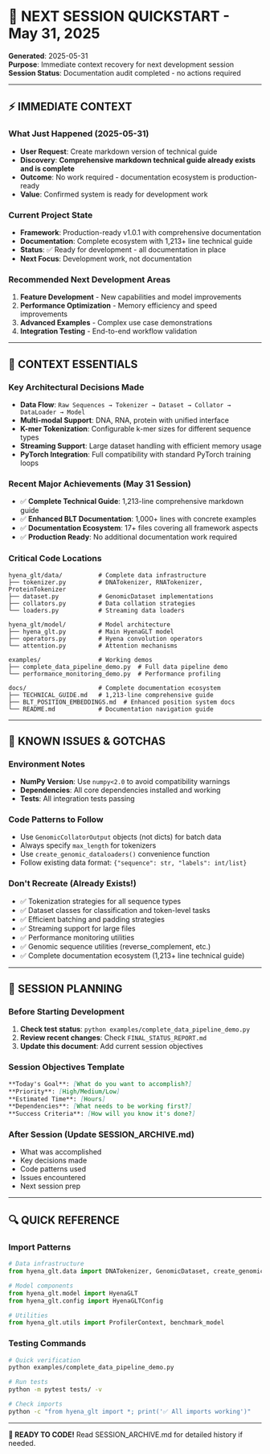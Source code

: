# 🚀 NEXT SESSION QUICKSTART - May 31, 2025

**Generated**: 2025-05-31  
**Purpose**: Immediate context recovery for next development session  
**Session Status**: Documentation audit completed - no actions required  

---

## ⚡ IMMEDIATE CONTEXT

### What Just Happened (2025-05-31)
- **User Request**: Create markdown version of technical guide
- **Discovery**: **Comprehensive markdown technical guide already exists and is complete**
- **Outcome**: No work required - documentation ecosystem is production-ready
- **Value**: Confirmed system is ready for development work

### Current Project State
- **Framework**: Production-ready v1.0.1 with comprehensive documentation
- **Documentation**: Complete ecosystem with 1,213+ line technical guide
- **Status**: ✅ Ready for development - all documentation in place
- **Next Focus**: Development work, not documentation

### Recommended Next Development Areas
1. **Feature Development** - New capabilities and model improvements
2. **Performance Optimization** - Memory efficiency and speed improvements
3. **Advanced Examples** - Complex use case demonstrations
4. **Integration Testing** - End-to-end workflow validation

---

## 🧠 CONTEXT ESSENTIALS

### Key Architectural Decisions Made
- **Data Flow**: `Raw Sequences → Tokenizer → Dataset → Collator → DataLoader → Model`
- **Multi-modal Support**: DNA, RNA, protein with unified interface
- **K-mer Tokenization**: Configurable k-mer sizes for different sequence types
- **Streaming Support**: Large dataset handling with efficient memory usage
- **PyTorch Integration**: Full compatibility with standard PyTorch training loops

### Recent Major Achievements (May 31 Session)

- ✅ **Complete Technical Guide**: 1,213-line comprehensive markdown guide
- ✅ **Enhanced BLT Documentation**: 1,000+ lines with concrete examples  
- ✅ **Documentation Ecosystem**: 17+ files covering all framework aspects
- ✅ **Production Ready**: No additional documentation work required

### Critical Code Locations
```
hyena_glt/data/          # Complete data infrastructure
├── tokenizer.py         # DNATokenizer, RNATokenizer, ProteinTokenizer
├── dataset.py           # GenomicDataset implementations
├── collators.py         # Data collation strategies
└── loaders.py           # Streaming data loaders

hyena_glt/model/         # Model architecture
├── hyena_glt.py         # Main HyenaGLT model
├── operators.py         # Hyena convolution operators
└── attention.py         # Attention mechanisms

examples/                # Working demos
├── complete_data_pipeline_demo.py  # Full data pipeline demo
└── performance_monitoring_demo.py  # Performance profiling

docs/                    # Complete documentation ecosystem
├── TECHNICAL_GUIDE.md   # 1,213-line comprehensive guide
├── BLT_POSITION_EMBEDDINGS.md  # Enhanced position system docs
└── README.md            # Documentation navigation guide
```

---

## 🚨 KNOWN ISSUES & GOTCHAS

### Environment Notes
- **NumPy Version**: Use `numpy<2.0` to avoid compatibility warnings
- **Dependencies**: All core dependencies installed and working
- **Tests**: All integration tests passing

### Code Patterns to Follow
- Use `GenomicCollatorOutput` objects (not dicts) for batch data
- Always specify `max_length` for tokenizers
- Use `create_genomic_dataloaders()` convenience function
- Follow existing data format: `{"sequence": str, "labels": int/list}`

### Don't Recreate (Already Exists!)

- ✅ Tokenization strategies for all sequence types
- ✅ Dataset classes for classification and token-level tasks
- ✅ Efficient batching and padding strategies
- ✅ Streaming support for large files
- ✅ Performance monitoring utilities
- ✅ Genomic sequence utilities (reverse_complement, etc.)
- ✅ Complete documentation ecosystem (1,213+ line technical guide)

---

## 🎯 SESSION PLANNING

### Before Starting Development
1. **Check test status**: `python examples/complete_data_pipeline_demo.py`
2. **Review recent changes**: Check `FINAL_STATUS_REPORT.md`
3. **Update this document**: Add current session objectives

### Session Objectives Template
```markdown
**Today's Goal**: [What do you want to accomplish?]
**Priority**: [High/Medium/Low]
**Estimated Time**: [Hours]
**Dependencies**: [What needs to be working first?]
**Success Criteria**: [How will you know it's done?]
```

### After Session (Update SESSION_ARCHIVE.md)
- What was accomplished
- Key decisions made
- Code patterns used
- Issues encountered
- Next session prep

---

## 🔍 QUICK REFERENCE

### Import Patterns
```python
# Data infrastructure
from hyena_glt.data import DNATokenizer, GenomicDataset, create_genomic_dataloaders

# Model components  
from hyena_glt.model import HyenaGLT
from hyena_glt.config import HyenaGLTConfig

# Utilities
from hyena_glt.utils import ProfilerContext, benchmark_model
```

### Testing Commands
```bash
# Quick verification
python examples/complete_data_pipeline_demo.py

# Run tests
python -m pytest tests/ -v

# Check imports
python -c "from hyena_glt import *; print('✅ All imports working')"
```

---

**🎯 READY TO CODE!** Read SESSION_ARCHIVE.md for detailed history if needed.

